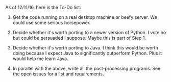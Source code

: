As of 12/11/16, here is the To-Do list:

1. Get the code running on a real desktop machine or beefy server. We could use some serious horsepower.

2. Decide whether it's worth porting to a newer version of Python. I vote no but could be persuaded I suppose. Maybe this is part of Step 1.

3. Decide whether it's worth porting to Java. I think this would be worth doing because I expect Java to significantly outperform Python. Plus it would help me learn Java.

4. In parallel with the above, write all the post-processing programs. See the open issues for a list and requirements.
